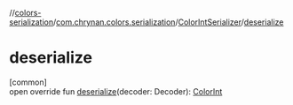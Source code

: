 //[colors-serialization](../../../index.md)/[com.chrynan.colors.serialization](../index.md)/[ColorIntSerializer](index.md)/[deserialize](deserialize.md)

# deserialize

[common]\
open override fun [deserialize](deserialize.md)(decoder: Decoder): [ColorInt](../../../../colors-core/colors-core/com.chrynan.colors/-color-int/index.md)
